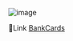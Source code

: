 ![image](https://github.com/DIGORACCOON4279/BankCards/assets/88150970/47f63403-c4fd-4c26-a071-8f3ed6045c3f)</br>

 
 
 
 🚀Link [BankCards](https://digoraccoon4279.github.io/BankCards/)</br>
